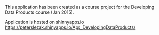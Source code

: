This application has been created as a course project for the Developing Data Products course (Jan 2015).

Application is hosted on shinnyapps.io https://peterslezak.shinyapps.io/App_DevelopingDataProducts/

